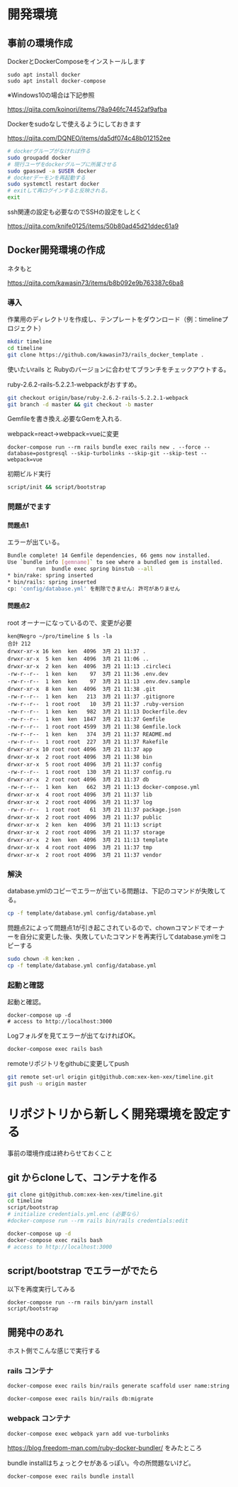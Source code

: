 # 開発環境

## 事前の環境作成

DockerとDockerComposeをインストールします

~~~
sudo apt install docker
sudo apt install docker-compose
~~~

※Windows10の場合は下記参照

https://qiita.com/koinori/items/78a946fc74452af9afba

Dockerをsudoなしで使えるようにしておきます

https://qiita.com/DQNEO/items/da5df074c48b012152ee

```bash
# dockerグループがなければ作る
sudo groupadd docker
# 現行ユーザをdockerグループに所属させる
sudo gpasswd -a $USER docker
# dockerデーモンを再起動する
sudo systemctl restart docker
# exitして再ログインすると反映される。
exit
```

ssh関連の設定も必要なのでSSHの設定をしとく

https://qiita.com/knife0125/items/50b80ad45d21ddec61a9


## Docker開発環境の作成

ネタもと

https://qiita.com/kawasin73/items/b8b092e9b763387c6ba8

### 導入

作業用のディレクトリを作成し、テンプレートをダウンロード（例：timelineプロジェクト）

```bash
mkdir timeline
cd timeline
git clone https://github.com/kawasin73/rails_docker_template .
```

使いたいrails と Rubyのバージョンに合わせてブランチをチェックアウトする。

ruby-2.6.2-rails-5.2.2.1-webpackがおすすめ。

```bash
git checkout origin/base/ruby-2.6.2-rails-5.2.2.1-webpack
git branch -d master && git checkout -b master
```

Gemfileを書き換え.必要なGemを入れる.

webpack=react→webpack=vueに変更

```Script\init
docker-compose run --rm rails bundle exec rails new . --force --database=postgresql --skip-turbolinks --skip-git --skip-test --webpack=vue
```

初期ビルド実行

```bash
script/init && script/bootstrap
```

### 問題がでます

#### 問題点1

エラーが出ている。

```bash
Bundle complete! 14 Gemfile dependencies, 66 gems now installed.
Use `bundle info [gemname]` to see where a bundled gem is installed.
         run  bundle exec spring binstub --all
* bin/rake: spring inserted
* bin/rails: spring inserted
cp: 'config/database.yml' を削除できません: 許可がありません
```

#### 問題点2

root オーナーになっているので、変更が必要

```
ken@Negro ~/pro/timeline $ ls -la
合計 212
drwxr-xr-x 16 ken  ken  4096  3月 21 11:37 .
drwxr-xr-x  5 ken  ken  4096  3月 21 11:06 ..
drwxr-xr-x  2 ken  ken  4096  3月 21 11:13 .circleci
-rw-r--r--  1 ken  ken    97  3月 21 11:36 .env.dev
-rw-r--r--  1 ken  ken    97  3月 21 11:13 .env.dev.sample
drwxr-xr-x  8 ken  ken  4096  3月 21 11:38 .git
-rw-r--r--  1 ken  ken   213  3月 21 11:37 .gitignore
-rw-r--r--  1 root root   10  3月 21 11:37 .ruby-version
-rw-r--r--  1 ken  ken   982  3月 21 11:13 Dockerfile.dev
-rw-r--r--  1 ken  ken  1847  3月 21 11:37 Gemfile
-rw-r--r--  1 root root 4599  3月 21 11:38 Gemfile.lock
-rw-r--r--  1 ken  ken   374  3月 21 11:37 README.md
-rw-r--r--  1 root root  227  3月 21 11:37 Rakefile
drwxr-xr-x 10 root root 4096  3月 21 11:37 app
drwxr-xr-x  2 root root 4096  3月 21 11:38 bin
drwxr-xr-x  5 root root 4096  3月 21 11:37 config
-rw-r--r--  1 root root  130  3月 21 11:37 config.ru
drwxr-xr-x  2 root root 4096  3月 21 11:37 db
-rw-r--r--  1 ken  ken   662  3月 21 11:13 docker-compose.yml
drwxr-xr-x  4 root root 4096  3月 21 11:37 lib
drwxr-xr-x  2 root root 4096  3月 21 11:37 log
-rw-r--r--  1 root root   61  3月 21 11:37 package.json
drwxr-xr-x  2 root root 4096  3月 21 11:37 public
drwxr-xr-x  2 ken  ken  4096  3月 21 11:13 script
drwxr-xr-x  2 root root 4096  3月 21 11:37 storage
drwxr-xr-x  2 ken  ken  4096  3月 21 11:13 template
drwxr-xr-x  4 root root 4096  3月 21 11:37 tmp
drwxr-xr-x  2 root root 4096  3月 21 11:37 vendor
```

### 解決

database.ymlのコピーでエラーが出ている問題は、下記のコマンドが失敗してる。

```bash
cp -f template/database.yml config/database.yml
```

問題点2によって問題点1が引き起こされているので、chownコマンドでオーナーを自分に変更した後、失敗していたコマンドを再実行してdatabase.ymlをコピーする

```bash
sudo chown -R ken:ken .
cp -f template/database.yml config/database.yml
```

### 起動と確認

起動と確認。

```
docker-compose up -d
# access to http://localhost:3000
```

Logフォルダを見てエラーが出てなければOK。

```bash
docker-compose exec rails bash
```

remoteリポジトリをgithubに変更してpush

```bash
git remote set-url origin git@github.com:xex-ken-xex/timeline.git
git push -u origin master
```


# リポジトリから新しく開発環境を設定する

事前の環境作成は終わらせておくこと

## git からcloneして、コンテナを作る

```bash
git clone git@github.com:xex-ken-xex/timeline.git
cd timeline
script/bootstrap
# initialize credentials.yml.enc (必要なら）
#docker-compose run --rm rails bin/rails credentials:edit

docker-compose up -d
docker-compose exec rails bash
# access to http://localhost:3000
```
## script/bootstrap でエラーがでたら

以下を再度実行してみる

```
docker-compose run --rm rails bin/yarn install
script/bootstrap
```

## 開発中のあれ

ホスト側でこんな感じで実行する


### rails コンテナ

```bash
docker-compose exec rails bin/rails generate scaffold user name:string age:integer
```

```bash
docker-compose exec rails bin/rails db:migrate
```

### webpack コンテナ

```bash
docker-compose exec webpack yarn add vue-turbolinks
```

https://blog.freedom-man.com/ruby-docker-bundler/ をみたところ

bundle installはちょっとクセがあるっぽい。今の所問題ないけど。

```bash
docker-compose exec rails bundle install
```


